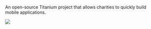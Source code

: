 An open-source Titanium project that allows charities to quickly build mobile applications.

![](https://github.com/mcongrove/CharitTi/raw/master/Chariti.png)